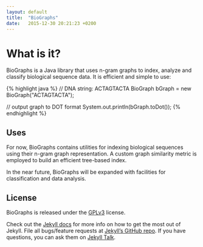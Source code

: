 ```yaml
---
layout: default
title:  "BioGraphs"
date:   2015-12-30 20:21:23 +0200
---
```

# What is it?
BioGraphs is a Java library that uses n-gram graphs to index, analyze and classify biological sequence data. It is efficient and simple to use:

{% highlight java %}
// DNA string: ACTAGTACTA
BioGraph bGraph = new BioGraph("ACTAGTACTA");

// output graph to DOT format
System.out.println(bGraph.toDot());
{% endhighlight %}

## Uses
For now, BioGraphs contains utilities for indexing biological sequences using their n-gram graph representation. A custom graph similarity metric is employed to build an efficient tree-based index.  

In the near future, BioGraphs will be expanded with facilities for classification and data analysis.

## License
BioGraphs is released under the [GPLv3][license] license.

Check out the [Jekyll docs][jekyll-docs] for more info on how to get the most out of Jekyll. File all bugs/feature requests at [Jekyll’s GitHub repo][jekyll-gh]. If you have questions, you can ask them on [Jekyll Talk][jekyll-talk].

[jekyll-docs]: http://jekyllrb.com/docs/home
[jekyll-gh]:   https://github.com/jekyll/jekyll
[jekyll-talk]: https://talk.jekyllrb.com/
[license]: https://www.gnu.org/licenses/gpl.html
